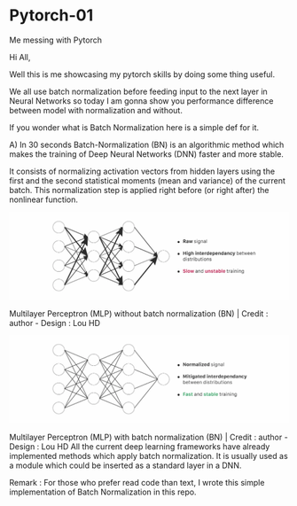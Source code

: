 # Pytorch-01
Me messing with Pytorch

Hi All,

Well this is me showcasing my pytorch skills by doing some thing useful.

We all use batch normalization before feeding input to the next layer in Neural Networks so today I am gonna show you performance difference between model with normalization and without.

If you wonder what is Batch Normalization here is a simple def for it.

A) In 30 seconds
Batch-Normalization (BN) is an algorithmic method which makes the training of Deep Neural Networks (DNN) faster and more stable.

It consists of normalizing activation vectors from hidden layers using the first and the second statistical moments (mean and variance) of the current batch. This normalization step is applied right before (or right after) the nonlinear function.


![My Image](Without_BN.webp)

Multilayer Perceptron (MLP) without batch normalization (BN) | Credit : author - Design : Lou HD

![My Image](BN.webp)

Multilayer Perceptron (MLP) with batch normalization (BN) | Credit : author - Design : Lou HD
All the current deep learning frameworks have already implemented methods which apply batch normalization. It is usually used as a module which could be inserted as a standard layer in a DNN.

Remark : For those who prefer read code than text, I wrote this simple implementation of Batch Normalization in this repo.

